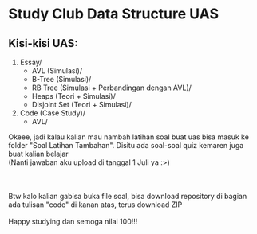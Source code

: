 # Study Club Data Structure UAS

## Kisi-kisi UAS:
1. Essay/
    - AVL (Simulasi)/
    - B-Tree (Simulasi)/
    - RB Tree (Simulasi + Perbandingan dengan AVL)/
    - Heaps (Teori + Simulasi)/
    - Disjoint Set (Teori + Simulasi)/
2. Code (Case Study)/
    - AVL/

Okeee, jadi kalau kalian mau nambah latihan soal buat uas bisa masuk ke folder "Soal Latihan Tambahan". Disitu ada soal-soal quiz kemaren juga buat kalian belajar\
(Nanti jawaban aku upload di tanggal 1 Juli ya :>)\
\
\
\
Btw kalo kalian gabisa buka file soal, bisa download repository di bagian ada tulisan "code" di kanan atas, terus download ZIP\
\
Happy studying dan semoga nilai 100!!!
